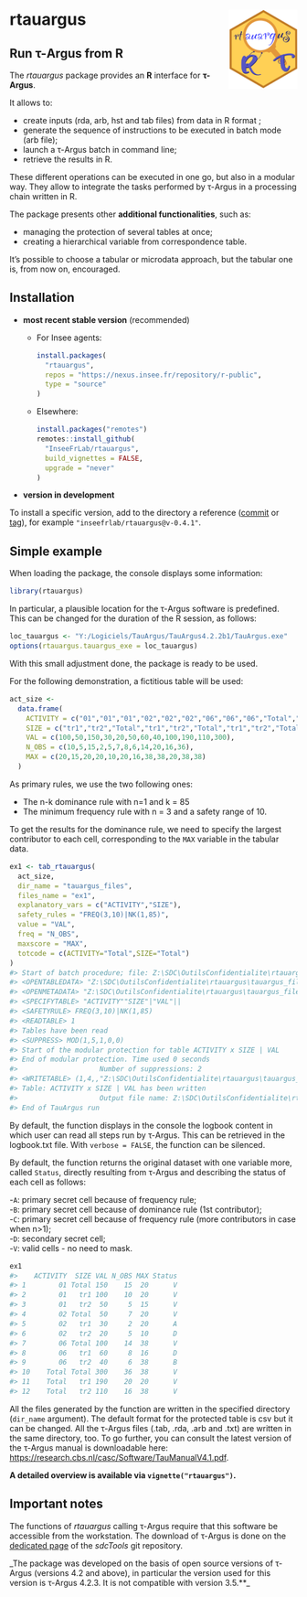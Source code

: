 
<!-- README.md is generated from README.Rmd. Please edit that file -->

# rtauargus <a href='https://inseefrlab.github.io/rtauargus/'><img src='man/figures/rtauargus_logo_small.png' align="right" width="120" /></a>

<!-- badges: start -->
<!-- [![pipeline status](https://gitlab.insee.fr/outilsconfidentialite/rtauargus/badges/master/pipeline.svg)](https://gitlab.insee.fr/outilsconfidentialite/rtauargus/-/pipelines) -->
<!-- badges: end -->
<!--![](vignettes/R_logo_small.png) ![](vignettes/TauBall2_small.png)-->

## Run τ-Argus from R

The *rtauargus* package provides an **R** interface for **τ-Argus**.

It allows to:

- create inputs (rda, arb, hst and tab files) from data in R format ;
- generate the sequence of instructions to be executed in batch mode
  (arb file);
- launch a τ-Argus batch in command line;
- retrieve the results in R.

These different operations can be executed in one go, but also in a
modular way. They allow to integrate the tasks performed by τ-Argus in a
processing chain written in R.

The package presents other **additional functionalities**, such as:

- managing the protection of several tables at once;
- creating a hierarchical variable from correspondence table.

It’s possible to choose a tabular or microdata approach, but the tabular
one is, from now on, encouraged.

## Installation

- **most recent stable version** (recommended)

  - For Insee agents:

    ``` r
    install.packages(
      "rtauargus",
      repos = "https://nexus.insee.fr/repository/r-public",
      type = "source"
    )
    ```

  - Elsewhere:

    ``` r
    install.packages("remotes")
    remotes::install_github(
      "InseeFrLab/rtauargus",
      build_vignettes = FALSE,
      upgrade = "never"
    )
    ```

- **version in development**

To install a specific version, add to the directory a reference
([commit](https://github.com/inseefrlab/rtauargus/commits/master) or
[tag](https://github.com/inseefrlab/rtauargus/tags)), for example
`"inseefrlab/rtauargus@v-0.4.1"`.

## Simple example

When loading the package, the console displays some information:

``` r
library(rtauargus)
```

In particular, a plausible location for the τ-Argus software is
predefined. This can be changed for the duration of the R session, as
follows:

``` r
loc_tauargus <- "Y:/Logiciels/TauArgus/TauArgus4.2.2b1/TauArgus.exe"
options(rtauargus.tauargus_exe = loc_tauargus)
```

With this small adjustment done, the package is ready to be used.

For the following demonstration, a fictitious table will be used:

``` r
act_size <-
  data.frame(
    ACTIVITY = c("01","01","01","02","02","02","06","06","06","Total","Total","Total"),
    SIZE = c("tr1","tr2","Total","tr1","tr2","Total","tr1","tr2","Total","tr1","tr2","Total"),
    VAL = c(100,50,150,30,20,50,60,40,100,190,110,300),
    N_OBS = c(10,5,15,2,5,7,8,6,14,20,16,36),
    MAX = c(20,15,20,20,10,20,16,38,38,20,38,38)
  )
```

As primary rules, we use the two following ones:

- The n-k dominance rule with n=1 and k = 85
- The minimum frequency rule with n = 3 and a safety range of 10.

To get the results for the dominance rule, we need to specify the
largest contributor to each cell, corresponding to the `MAX` variable in
the tabular data.

``` r
ex1 <- tab_rtauargus(
  act_size,
  dir_name = "tauargus_files",
  files_name = "ex1",
  explanatory_vars = c("ACTIVITY","SIZE"),
  safety_rules = "FREQ(3,10)|NK(1,85)",
  value = "VAL",
  freq = "N_OBS",
  maxscore = "MAX",
  totcode = c(ACTIVITY="Total",SIZE="Total")
)
#> Start of batch procedure; file: Z:\SDC\OutilsConfidentialite\rtauargus\tauargus_files\ex1.arb
#> <OPENTABLEDATA> "Z:\SDC\OutilsConfidentialite\rtauargus\tauargus_files\ex1.tab"
#> <OPENMETADATA> "Z:\SDC\OutilsConfidentialite\rtauargus\tauargus_files\ex1.rda"
#> <SPECIFYTABLE> "ACTIVITY""SIZE"|"VAL"||
#> <SAFETYRULE> FREQ(3,10)|NK(1,85)
#> <READTABLE> 1
#> Tables have been read
#> <SUPPRESS> MOD(1,5,1,0,0)
#> Start of the modular protection for table ACTIVITY x SIZE | VAL
#> End of modular protection. Time used 0 seconds
#>                    Number of suppressions: 2
#> <WRITETABLE> (1,4,,"Z:\SDC\OutilsConfidentialite\rtauargus\tauargus_files\ex1.csv")
#> Table: ACTIVITY x SIZE | VAL has been written
#>                    Output file name: Z:\SDC\OutilsConfidentialite\rtauargus\tauargus_files\ex1.csv
#> End of TauArgus run
```

By default, the function displays in the console the logbook content in
which user can read all steps run by τ-Argus. This can be retrieved in
the logbook.txt file. With `verbose = FALSE`, the function can be
silenced.

By default, the function returns the original dataset with one variable
more, called `Status`, directly resulting from τ-Argus and describing
the status of each cell as follows:

\-`A`: primary secret cell because of frequency rule;  
-`B`: primary secret cell because of dominance rule (1st contributor);  
-`C`: primary secret cell because of frequency rule (more contributors
in case when n\>1);  
-`D`: secondary secret cell;  
-`V`: valid cells - no need to mask.

``` r
ex1
#>    ACTIVITY  SIZE VAL N_OBS MAX Status
#> 1        01 Total 150    15  20      V
#> 2        01   tr1 100    10  20      V
#> 3        01   tr2  50     5  15      V
#> 4        02 Total  50     7  20      V
#> 5        02   tr1  30     2  20      A
#> 6        02   tr2  20     5  10      D
#> 7        06 Total 100    14  38      V
#> 8        06   tr1  60     8  16      D
#> 9        06   tr2  40     6  38      B
#> 10    Total Total 300    36  38      V
#> 11    Total   tr1 190    20  20      V
#> 12    Total   tr2 110    16  38      V
```

All the files generated by the function are written in the specified
directory (`dir_name` argument). The default format for the protected
table is csv but it can be changed. All the τ-Argus files (.tab, .rda,
.arb and .txt) are written in the same directory, too. To go further,
you can consult the latest version of the τ-Argus manual is downloadable
here: <https://research.cbs.nl/casc/Software/TauManualV4.1.pdf>.

**A detailed overview is available via `vignette("rtauargus")`.**

## Important notes

The functions of *rtauargus* calling τ-Argus require that this software
be accessible from the workstation. The download of τ-Argus is done on
the [dedicated page](https://github.com/sdcTools/tauargus/releases) of
the *sdcTools* git repository.

\_The package was developed on the basis of open source versions of
τ-Argus (versions 4.2 and above), in particular the version used for
this version is τ-Argus 4.2.3. It is not compatible with version
3.5.\*\*\_
